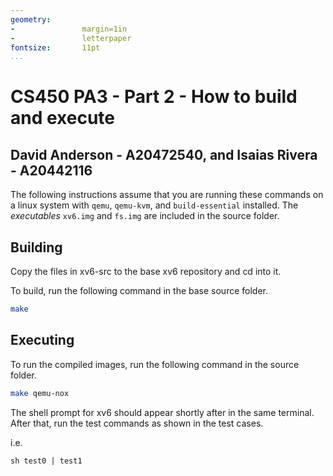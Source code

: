 ```yaml
---
geometry:
-               margin=1in
-               letterpaper
fontsize:       11pt
...
```


# CS450 PA3 - Part 2 - How to build and execute

## David Anderson - A20472540, and Isaias Rivera - A20442116

The following instructions assume that you are running these commands on a linux system with `qemu`, `qemu-kvm`, and `build-essential` installed.
The *executables* `xv6.img` and `fs.img` are included in the source folder.

## Building

Copy the files in xv6-src to the base xv6 repository and cd into it.

To build, run the following command in the base source folder.

``` sh
make
```

## Executing

To run the compiled images, run the following command in the source folder.

``` sh
make qemu-nox
```

The shell prompt for xv6 should appear shortly after in the same terminal.
After that, run the test commands as shown in the test cases.

i.e.

`` sh
test0 | test1
``
